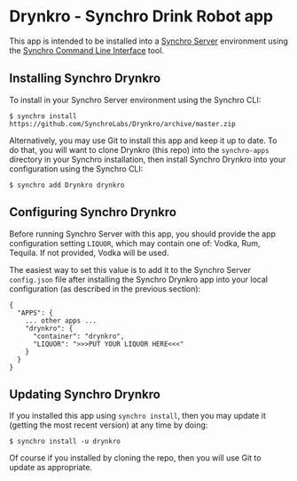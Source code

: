 # Drynkro - Synchro Drink Robot app

This app is intended to be installed into a [Synchro Server](https://synchro.io) environment using the [Synchro Command Line Interface](https://www.npmjs.com/package/synchro) tool.  

## Installing Synchro Drynkro

To install in your Synchro Server environment using the Synchro CLI:
```
$ synchro install https://github.com/SynchroLabs/Drynkro/archive/master.zip
```

Alternatively, you may use Git to install this app and keep it up to date.  To do that, you will want to clone Drynkro (this repo) into the `synchro-apps` directory in your Synchro installation, then install Synchro Drynkro into your configuration using the Synchro CLI:

```
$ synchro add Drynkro drynkro
```

## Configuring Synchro Drynkro

Before running Synchro Server with this app, you should provide the app configuration setting `LIQUOR`, which may contain one of: Vodka, Rum, Tequila.  If not provided, Vodka will be used. 

The easiest way to set this value is to add it to the Synchro Server `config.json` file after installing the Synchro Drynkro app into your local configuration (as described in the previous section):

```
{
  "APPS": {
    ... other apps ...
    "drynkro": {
      "container": "drynkro",
      "LIQUOR": ">>>PUT YOUR LIQUOR HERE<<<"
    }
  }
}
```

## Updating Synchro Drynkro

If you installed this app using `synchro install`, then you may update it (getting the most recent version) at any time by doing:

```
$ synchro install -u drynkro
```

Of course if you installed by cloning the repo, then you will use Git to update as appropriate.
